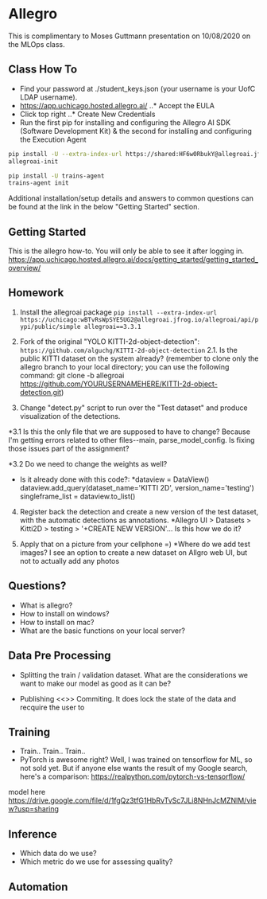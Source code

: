 # Allegro 

This is complimentary to Moses Guttmann presentation on 10/08/2020 on the MLOps class.

## Class How To

* Find your password at ./student_keys.json (your username is your UofC LDAP username).
* https://app.uchicago.hosted.allegro.ai/
..* Accept the EULA
* Click top right
..* Create New Credentials
* Run the first pip for installing and configuring the Allegro AI SDK (Software Development Kit) & the second for installing and configuring the Execution Agent
```bash
pip install -U --extra-index-url https://shared:HF6w0RbukY@allegroai.jfrog.io/allegroai/api/pypi/public/simple allegroai
allegroai-init

pip install -U trains-agent
trains-agent init
```
Additional installation/setup details and answers to common questions can be found at the link in the below "Getting Started" section.


## Getting Started
This is the allegro how-to. You will only be able to see it after logging in.
https://app.uchicago.hosted.allegro.ai/docs/getting_started/getting_started_overview/

## Homework 

1. Install the allegroai package
`pip install --extra-index-url https://uchicago:wBTvRsWpSYE5UG2@allegroai.jfrog.io/allegroai/api/pypi/public/simple allegroai==3.3.1`

2. Fork of the original "YOLO KITTI-2d-object-detection":
`https://github.com/alguchg/KITTI-2d-object-detection`
2.1. Is the public KITTI dataset on the system already?
(remember to clone only the allegro branch to your local directory; you can use the following command: git clone -b allegroai https://github.com/YOURUSERNAMEHERE/KITTI-2d-object-detection.git)

3. Change "detect.py" script to run over the "Test dataset" and produce visualization of the detections.

*3.1  Is this the only file that we are supposed to have to change?  Because I'm getting errors related to other files--main, parse_model_config.  Is fixing those issues part of the assignment? 

*3.2  Do we need to change the weights as well?   

* Is it already done with this code?: 
*dataview = DataView() dataview.add_query(dataset_name='KITTI 2D', version_name='testing') singleframe_list = dataview.to_list()

4. Register back the detection and create a new version of the test dataset, with the automatic detections as annotations.
*Allegro UI > Datasets > Kitti2D > testing > '+CREATE NEW VERSION'... Is this how we do it?

5. Apply that on a picture from your cellphone =)
*Where do we add test images? I see an option to create a new dataset on Allgro web UI, but not to actually add any photos

## Questions?

* What is allegro?
* How to install on windows?
* How to install on mac?
* What are the basic functions on your local server?

## Data Pre Processing

* Splitting the train / validation dataset. What are the considerations we want to make our model as good as it can be?

* Publishing <<>> Commiting. It does lock the state of the data and recquire the user to 

## Training 

* Train.. Train.. Train.. 
* PyTorch is awesome right?
Well, I was trained on tensorflow for ML, so not sold yet.  But if anyone else wants the result of my Google search, here's a comparison:  https://realpython.com/pytorch-vs-tensorflow/

model here 
https://drive.google.com/file/d/1fgQz3tfG1HbRvTvSc7JLi8NHnJcMZNlM/view?usp=sharing

## Inference 

* Which data do we use?
* Which metric do we use for assessing quality?

## Automation
